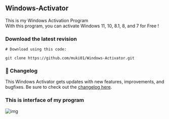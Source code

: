 ## Windows-Activator

This is my Windows Activation Program <br/>
With this program, you can activate Windows 11, 10, 8.1, 8, and 7 for Free !

### Download the latest revision
```
# Download using this code:

git clone https://github.com/muki01/Windows-Activator.git
```

### :scroll: Changelog
This Windows Activator gets updates with new features, improvements, and bugfixes.
Be sure to check out the [changelog here]().

### This is interface of my program
![img](https://user-images.githubusercontent.com/75759731/148438309-08e998e5-03a8-4f48-b750-479c9caea8a0.PNG)

